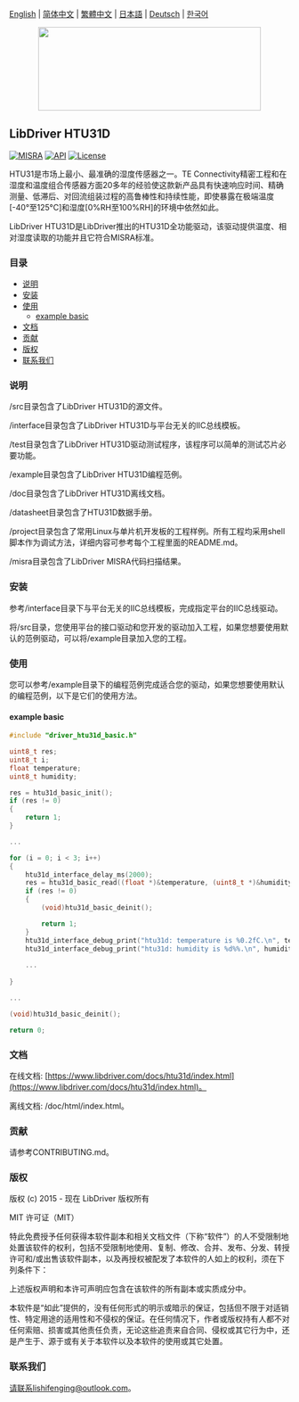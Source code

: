 [English](/README.md) | [ 简体中文](/README_zh-Hans.md) | [繁體中文](/README_zh-Hant.md) | [日本語](/README_ja.md) | [Deutsch](/README_de.md) | [한국어](/README_ko.md)

<div align=center>
<img src="/doc/image/logo.svg" width="400" height="150"/>
</div>

## LibDriver HTU31D

[![MISRA](https://img.shields.io/badge/misra-compliant-brightgreen.svg)](/misra/README.md) [![API](https://img.shields.io/badge/api-reference-blue.svg)](https://www.libdriver.com/docs/htu31d/index.html) [![License](https://img.shields.io/badge/license-MIT-brightgreen.svg)](/LICENSE)

HTU31是市场上最小、最准确的湿度传感器之一。TE Connectivity精密工程和在湿度和温度组合传感器方面20多年的经验使这款新产品具有快速响应时间、精确测量、低滞后、对回流组装过程的高鲁棒性和持续性能，即使暴露在极端温度[-40°至125°C]和湿度[0%RH至100%RH]的环境中依然如此。

LibDriver HTU31D是LibDriver推出的HTU31D全功能驱动，该驱动提供温度、相对湿度读取的功能并且它符合MISRA标准。

### 目录

  - [说明](#说明)
  - [安装](#安装)
  - [使用](#使用)
    - [example basic](#example-basic)
  - [文档](#文档)
  - [贡献](#贡献)
  - [版权](#版权)
  - [联系我们](#联系我们)

### 说明

/src目录包含了LibDriver HTU31D的源文件。

/interface目录包含了LibDriver HTU31D与平台无关的IIC总线模板。

/test目录包含了LibDriver HTU31D驱动测试程序，该程序可以简单的测试芯片必要功能。

/example目录包含了LibDriver HTU31D编程范例。

/doc目录包含了LibDriver HTU31D离线文档。

/datasheet目录包含了HTU31D数据手册。

/project目录包含了常用Linux与单片机开发板的工程样例。所有工程均采用shell脚本作为调试方法，详细内容可参考每个工程里面的README.md。

/misra目录包含了LibDriver MISRA代码扫描结果。

### 安装

参考/interface目录下与平台无关的IIC总线模板，完成指定平台的IIC总线驱动。

将/src目录，您使用平台的接口驱动和您开发的驱动加入工程，如果您想要使用默认的范例驱动，可以将/example目录加入您的工程。

### 使用

您可以参考/example目录下的编程范例完成适合您的驱动，如果您想要使用默认的编程范例，以下是它们的使用方法。

#### example basic

```C
#include "driver_htu31d_basic.h"

uint8_t res;
uint8_t i;
float temperature;
uint8_t humidity;

res = htu31d_basic_init();
if (res != 0)
{
    return 1;
}

...

for (i = 0; i < 3; i++)
{
    htu31d_interface_delay_ms(2000);
    res = htu31d_basic_read((float *)&temperature, (uint8_t *)&humidity);
    if (res != 0)
    {
        (void)htu31d_basic_deinit();

        return 1;
    }
    htu31d_interface_debug_print("htu31d: temperature is %0.2fC.\n", temperature);
    htu31d_interface_debug_print("htu31d: humidity is %d%%.\n", humidity); 
    
    ...
        
}

...

(void)htu31d_basic_deinit();

return 0;
```

### 文档

在线文档: [https://www.libdriver.com/docs/htu31d/index.html](https://www.libdriver.com/docs/htu31d/index.html)。

离线文档: /doc/html/index.html。

### 贡献

请参考CONTRIBUTING.md。

### 版权

版权 (c) 2015 - 现在 LibDriver 版权所有

MIT 许可证（MIT）

特此免费授予任何获得本软件副本和相关文档文件（下称“软件”）的人不受限制地处置该软件的权利，包括不受限制地使用、复制、修改、合并、发布、分发、转授许可和/或出售该软件副本，以及再授权被配发了本软件的人如上的权利，须在下列条件下：

上述版权声明和本许可声明应包含在该软件的所有副本或实质成分中。

本软件是“如此”提供的，没有任何形式的明示或暗示的保证，包括但不限于对适销性、特定用途的适用性和不侵权的保证。在任何情况下，作者或版权持有人都不对任何索赔、损害或其他责任负责，无论这些追责来自合同、侵权或其它行为中，还是产生于、源于或有关于本软件以及本软件的使用或其它处置。

### 联系我们

请联系lishifenging@outlook.com。